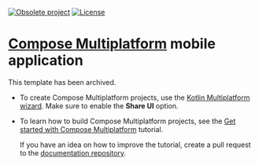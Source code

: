 [![Obsolete project](https://jb.gg/badges/obsolete-plastic.svg)](https://github.com/JetBrains#jetbrains-on-github)
[![License](https://img.shields.io/badge/License-Apache_2.0-blue.svg)](https://opensource.org/licenses/Apache-2.0)
# [Compose Multiplatform](https://github.com/JetBrains/compose-multiplatform) mobile application

This template has been archived.

* To create Compose Multiplatform projects, use the [Kotlin Multiplatform wizard](https://kmp.jetbrains.com/).
  Make sure to enable the **Share UI** option.
* To learn how to build Compose Multiplatform projects, see the [Get started with Compose Multiplatform](https://www.jetbrains.com/help/kotlin-multiplatform-dev/compose-multiplatform-getting-started.html) tutorial.

  If you have an idea on how to improve the tutorial, create a pull request to the [documentation repository](https://github.com/JetBrains/kotlin-multiplatform-dev-docs).